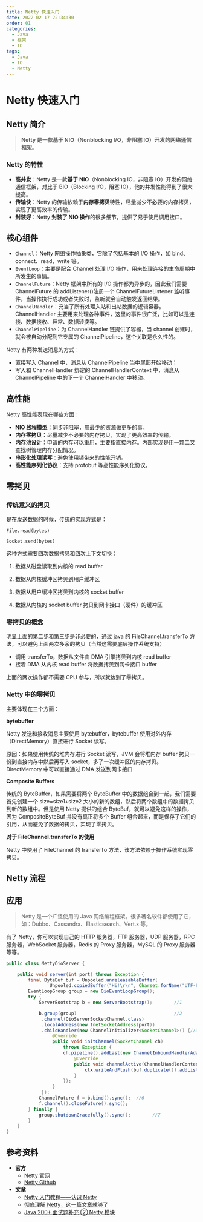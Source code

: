 ```yaml
---
title: Netty 快速入门
date: 2022-02-17 22:34:30
order: 01
categories:
  - Java
  - 框架
  - IO
tags:
  - Java
  - IO
  - Netty
---
```


# Netty 快速入门

## Netty 简介

> **Netty 是一款基于 NIO（Nonblocking I/O，非阻塞 IO）开发的网络通信框架**。

### Netty 的特性

- **高并发**：Netty 是一款**基于 NIO**（Nonblocking IO，非阻塞 IO）开发的网络通信框架，对比于 BIO（Blocking I/O，阻塞 IO），他的并发性能得到了很大提高。
- **传输快**：Netty 的传输依赖于**内存零拷贝**特性，尽量减少不必要的内存拷贝，实现了更高效率的传输。
- **封装好**：Netty **封装了 NIO 操作**的很多细节，提供了易于使用调用接口。

## 核心组件

- `Channel`：Netty 网络操作抽象类，它除了包括基本的 I/O 操作，如 bind、connect、read、write 等。
- `EventLoop`：主要是配合 Channel 处理 I/O 操作，用来处理连接的生命周期中所发生的事情。
- `ChannelFuture`：Netty 框架中所有的 I/O 操作都为异步的，因此我们需要 ChannelFuture 的 addListener()注册一个 ChannelFutureListener 监听事件，当操作执行成功或者失败时，监听就会自动触发返回结果。
- `ChannelHandler`：充当了所有处理入站和出站数据的逻辑容器。ChannelHandler 主要用来处理各种事件，这里的事件很广泛，比如可以是连接、数据接收、异常、数据转换等。
- `ChannelPipeline`：为 ChannelHandler 链提供了容器，当 channel 创建时，就会被自动分配到它专属的 ChannelPipeline，这个关联是永久性的。

Netty 有两种发送消息的方式：

- 直接写入 Channel 中，消息从 ChannelPipeline 当中尾部开始移动；
- 写入和 ChannelHandler 绑定的 ChannelHandlerContext 中，消息从 ChannelPipeline 中的下一个 ChannelHandler 中移动。

## 高性能

Netty 高性能表现在哪些方面：

- **NIO 线程模型**：同步非阻塞，用最少的资源做更多的事。
- **内存零拷贝**：尽量减少不必要的内存拷贝，实现了更高效率的传输。
- **内存池设计**：申请的内存可以重用，主要指直接内存。内部实现是用一颗二叉查找树管理内存分配情况。
- **串形化处理读写**：避免使用锁带来的性能开销。
- **高性能序列化协议**：支持 protobuf 等高性能序列化协议。

## 零拷贝

### 传统意义的拷贝

是在发送数据的时候，传统的实现方式是：

`File.read(bytes)`

`Socket.send(bytes)`

这种方式需要四次数据拷贝和四次上下文切换：

1. 数据从磁盘读取到内核的 read buffer

2. 数据从内核缓冲区拷贝到用户缓冲区
3. 数据从用户缓冲区拷贝到内核的 socket buffer
4. 数据从内核的 socket buffer 拷贝到网卡接口（硬件）的缓冲区

### 零拷贝的概念

明显上面的第二步和第三步是非必要的，通过 java 的 FileChannel.transferTo 方法，可以避免上面两次多余的拷贝（当然这需要底层操作系统支持）

- 调用 transferTo，数据从文件由 DMA 引擎拷贝到内核 read buffer
- 接着 DMA 从内核 read buffer 将数据拷贝到网卡接口 buffer

上面的两次操作都不需要 CPU 参与，所以就达到了零拷贝。

### Netty 中的零拷贝

主要体现在三个方面：

**bytebuffer**

Netty 发送和接收消息主要使用 bytebuffer，bytebuffer 使用对外内存（DirectMemory）直接进行 Socket 读写。

原因：如果使用传统的堆内存进行 Socket 读写，JVM 会将堆内存 buffer 拷贝一份到直接内存中然后再写入 socket，多了一次缓冲区的内存拷贝。DirectMemory 中可以直接通过 DMA 发送到网卡接口

**Composite Buffers**

传统的 ByteBuffer，如果需要将两个 ByteBuffer 中的数据组合到一起，我们需要首先创建一个 size=size1+size2 大小的新的数组，然后将两个数组中的数据拷贝到新的数组中。但是使用 Netty 提供的组合 ByteBuf，就可以避免这样的操作，因为 CompositeByteBuf 并没有真正将多个 Buffer 组合起来，而是保存了它们的引用，从而避免了数据的拷贝，实现了零拷贝。

**对于 FileChannel.transferTo 的使用**

Netty 中使用了 FileChannel 的 transferTo 方法，该方法依赖于操作系统实现零拷贝。

## Netty 流程

## 应用

> Netty 是一个广泛使用的 Java 网络编程框架。很多著名软件都使用了它，如：Dubbo、Cassandra、Elasticsearch、Vert.x 等。

有了 Netty，你可以实现自己的 HTTP 服务器，FTP 服务器，UDP 服务器，RPC 服务器，WebSocket 服务器，Redis 的 Proxy 服务器，MySQL 的 Proxy 服务器等等。

```java
public class NettyOioServer {

    public void server(int port) throws Exception {
        final ByteBuf buf = Unpooled.unreleasableBuffer(
                Unpooled.copiedBuffer("Hi!\r\n", Charset.forName("UTF-8")));
        EventLoopGroup group = new OioEventLoopGroup();
        try {
            ServerBootstrap b = new ServerBootstrap();        //1

            b.group(group)                                    //2
             .channel(OioServerSocketChannel.class)
             .localAddress(new InetSocketAddress(port))
             .childHandler(new ChannelInitializer<SocketChannel>() {//3
                 @Override
                 public void initChannel(SocketChannel ch)
                     throws Exception {
                     ch.pipeline().addLast(new ChannelInboundHandlerAdapter() {            //4
                         @Override
                         public void channelActive(ChannelHandlerContext ctx) throws Exception {
                             ctx.writeAndFlush(buf.duplicate()).addListener(ChannelFutureListener.CLOSE);//5
                         }
                     });
                 }
             });
            ChannelFuture f = b.bind().sync();  //6
            f.channel().closeFuture().sync();
        } finally {
            group.shutdownGracefully().sync();        //7
        }
    }
}
```

## 参考资料

- **官方**
  - [Netty 官网](https://netty.io/)
  - [Netty Github](https://github.com/netty/netty)
- **文章**
  - [Netty 入门教程——认识 Netty](https://www.jianshu.com/p/b9f3f6a16911)
  - [彻底理解 Netty，这一篇文章就够了](https://juejin.im/post/5bdaf8ea6fb9a0227b02275a)
  - [Java 200+ 面试题补充 ② Netty 模块](https://juejin.im/post/5c81b08f5188257a323f4cef)